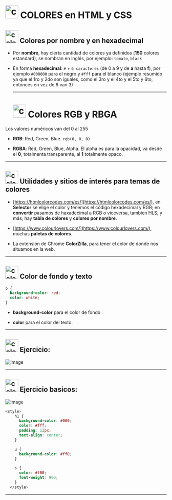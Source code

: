# <img width="40" height="40" src="https://img.icons8.com/external-others-iconmarket/40/external-colors-graphic-design-others-iconmarket-5.png" alt="colors"/> COLORES en HTML y CSS

## <img width="40" height="40" src="https://img.icons8.com/external-others-iconmarket/40/external-colors-graphic-design-others-iconmarket-5.png" alt="colors"/> Colores por nombre y en hexadecimal

- Por **nombre**, hay cierta cantidad de colores ya definidos (**150** colores estandard), se nombran en inglés, por ejemplo: `tomato`, `black`

- En forma **hexadecimal**: `#` + `6 caracteres` (de 0 a 9 y de **a** hasta **f**), por ejemplo `#000000` para el negro y `#fff` para el blanco (ejemplo resumido ya que el 1ro y 2do son iguales, como el 3ro y el 4to y el 5to y 6to, entonces en vez de 6 van 3)
 
  - ---

  # <img width="40" height="40" src="https://img.icons8.com/external-others-iconmarket/40/external-colors-graphic-design-others-iconmarket-5.png" alt="colors"/>  Colores RGB y RBGA

Los valores numéricos van del 0 al 255
  
- **RGB**: Red, Green, Blue. `rgb(0, 0, 0)`
 
- **RGBA**: Red, Green, Blue, Alpha. El alpha es para la opacidad, va desde el **0**, totalmenta transparente, al **1** totalmente opaco.

---

## <img width="40" height="40" src="https://img.icons8.com/external-others-iconmarket/40/external-colors-graphic-design-others-iconmarket-5.png" alt="colors"/> Utilidades y sitios de interés para temas de colores


- [https://htmlcolorcodes.com/es/](https://htmlcolorcodes.com/es/), en **Selector** se elige el color y tenemos el código hexadecimal y RGB; en **convertir** pasamos de haxadecimal a RGB o viceversa, tambien HLS, y más; hay **tabla de colores** y **colores por nombre**.

- [https://www.colourlovers.com/](https://www.colourlovers.com/), muchas **paletas de colores**.

- La extensión de Chrome **ColorZilla**, para tener el color de donde nos situamos en la web.

---


## <img width="40" height="40" src="https://img.icons8.com/external-others-iconmarket/40/external-colors-graphic-design-others-iconmarket-5.png" alt="colors"/> Color de fondo y texto

```CSS
p {
  background-color: red;
  color: white;
}
```

- **background-color** para el color de fondo

- **color** para el color del texto.

---

## <img width="40" height="40" src="https://img.icons8.com/external-others-iconmarket/40/external-colors-graphic-design-others-iconmarket-5.png" alt="colors"/>  Ejercicio:

![image](https://github.com/eugenia1984/desarrollo-front-end-html-css-javascript/assets/72580574/7e16355e-ef64-4cca-90cf-733aa5bea630)

---

## <img width="40" height="40" src="https://img.icons8.com/external-others-iconmarket/40/external-colors-graphic-design-others-iconmarket-5.png" alt="colors"/> Ejercicio basicos:

![image](https://github.com/eugenia1984/desarrollo-front-end-html-css-javascript/assets/72580574/b8a8e46f-daae-48db-ae01-a87de12ac82d)

```css
<style>
    h1 {
      background-color: #000;
      color: #fff;
      padding: 12px;
      text-align: center;
    }

    u {
      background-color: #ff0;
    }

    s {
      color: #f00;
      font-weight: 900;
    }
  </style>
```

---
